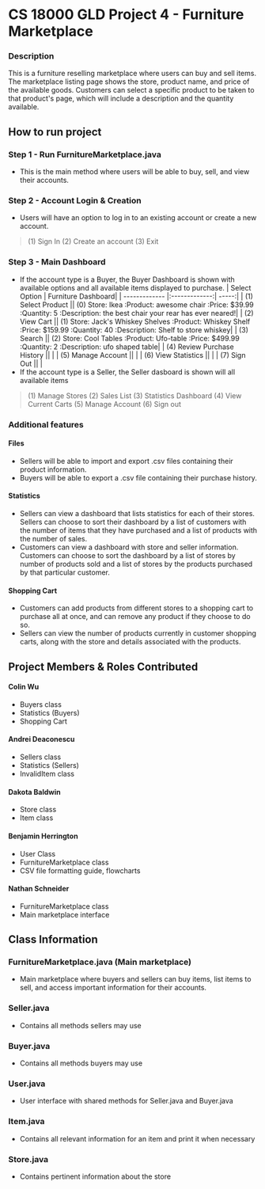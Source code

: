 # CS 18000 GLD Project 4 - Furniture Marketplace

### Description
This is a furniture reselling marketplace where users can buy and sell items. The marketplace listing page shows the store, product name, and price of the available goods. Customers can select a specific product to be taken to that product's page, which will include a description and the quantity available. 

## How to run project
### Step 1 - Run FurnitureMarketplace.java
- This is the main method where users will be able to buy, sell, and view their accounts.
### Step 2 - Account Login & Creation
- Users will have an option to log in to an existing account or create a new account.
> (1) Sign In
> (2) Create an account
> (3) Exit
### Step 3 - Main Dashboard
- If the account type is a Buyer, the Buyer Dashboard is shown with available options and all available items displayed to purchase.
|         Select Option           |   Furniture Dashboard|
| ------------- |:-------------:| -----:|
| (1) Select Product             ||  (0) Store: Ikea :Product: awesome chair :Price: $39.99 :Quantity: 5 :Description: the best chair your rear has ever neared!|
| (2) View Cart                  ||  (1) Store: Jack's Whiskey Shelves :Product: Whiskey Shelf :Price: $159.99 :Quantity: 40 :Description: Shelf to store whiskey|
| (3) Search                     ||  (2) Store: Cool Tables :Product: Ufo-table :Price: $499.99 :Quantity: 2 :Description: ufo shaped table|
| (4) Review Purchase History    ||  |
| (5) Manage Account             ||  |
| (6) View Statistics            ||  |
| (7) Sign Out                   ||  |
- If the account type is a Seller, the Seller dasboard is shown will all available items 
> (1) Manage Stores
> (2) Sales List
> (3) Statistics Dashboard
> (4) View Current Carts
> (5) Manage Account
> (6) Sign out
### Additional features
#### Files
- Sellers will be able to import and export .csv files containing their product information.
- Buyers will be able to export a .csv file containing their purchase history.
#### Statistics
- Sellers can view a dashboard that lists statistics for each of their stores. Sellers can choose to sort their dashboard by a list of customers with the number of items that they have purchased and a list of products with the number of sales. 
- Customers can view a dashboard with store and seller information. Customers can choose to sort the dashboard by a list of stores by number of products sold and a list of stores by the products purchased by that particular customer.
#### Shopping Cart
- Customers can add products from different stores to a shopping cart to purchase all at once, and can remove any product if they choose to do so.
- Sellers can view the number of products currently in customer shopping carts, along with the store and details associated with the products. 

## Project Members & Roles Contributed
#### Colin Wu
- Buyers class
- Statistics (Buyers)
- Shopping Cart
#### Andrei Deaconescu
- Sellers class
- Statistics (Sellers)
- InvalidItem class
#### Dakota Baldwin
- Store class
- Item class
#### Benjamin Herrington
- User Class
- FurnitureMarketplace class
- CSV file formatting guide, flowcharts
#### Nathan Schneider
- FurnitureMarketplace class
- Main marketplace interface

## Class Information
### FurnitureMarketplace.java (Main marketplace)
- Main marketplace where buyers and sellers can buy items, list items to sell, and access important information for their accounts.
### Seller.java
- Contains all methods sellers may use
### Buyer.java
- Contains all methods buyers may use
### User.java
- User interface with shared methods for Seller.java and Buyer.java
### Item.java
- Contains all relevant information for an item and print it when necessary
### Store.java
- Contains pertinent information about the store
